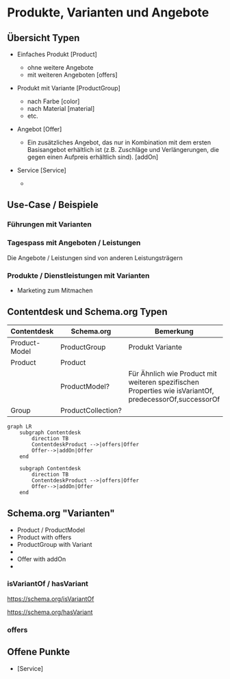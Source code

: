 # Produkte, Varianten und Angebote


## Übersicht Typen

- Einfaches Produkt [Product]

    * ohne weitere Angebote
    * mit weiteren Angeboten [offers]

- Produkt mit Variante [ProductGroup]

    * nach Farbe [color]
    * nach Material [material]
    * etc.

- Angebot [Offer]

    * Ein zusätzliches Angebot, das nur in Kombination mit dem ersten Basisangebot erhältlich ist (z.B. Zuschläge und Verlängerungen, die gegen einen Aufpreis erhältlich sind). [addOn]

- Service [Service]

    * 

## Use-Case / Beispiele

### Führungen mit Varianten

### Tagespass mit Angeboten / Leistungen

Die Angebote / Leistungen sind von anderen Leistungsträgern

### Produkte / Dienstleistungen mit Varianten

* Marketing zum Mitmachen

## Contentdesk und Schema.org Typen

| Contentdesk       | Schema.org         | Bemerkung                              |
| -----------       | --------------     | ------------------------------------   |
| Product-Model     | ProductGroup       | Produkt Variante                       |
| Product           | Product            |                                        |
|                   | ProductModel?      | Für Ähnlich wie Product mit weiteren spezifischen Properties wie isVariantOf, predecessorOf,successorOf |
| Group             | ProductCollection? |                                        |

``` mermaid
graph LR
    subgraph Contentdesk
        direction TB
        ContentdeskProduct -->|offers|Offer
        Offer-->|addOn|Offer
    end

    subgraph Contentdesk
        direction TB
        ContentdeskProduct -->|offers|Offer
        Offer-->|addOn|Offer
    end
```


## Schema.org "Varianten"

* Product / ProductModel
* Product with offers
* ProductGroup with Variant
* 
* Offer with addOn
* 

### isVariantOf / hasVariant
https://schema.org/isVariantOf

https://schema.org/hasVariant

### offers



## Offene Punkte 

* [Service]